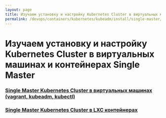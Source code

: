```yaml
---
layout: page
title: Изучаем установку и настройку Kubernetes Cluster в виртуальных машинах и контейнерах Single Master
permalink: /devops/containers/kubernetes/kubeadm/install/single-master/
---
```


# Изучаем установку и настройку Kubernetes Cluster в виртуальных машинах и контейнерах Single Master

### [Single Master Kubernetes Cluster в виртуальных машинах (vagrant, kubeadm, kubectl)](/devops/containers/kubernetes/kubeadm/install/single-master/vagrant-virtualbox/)

### [Single Master Kubernetes Cluster в LXC контейнерах](/devops/containers/kubernetes/kubeadm/install/single-master/lxc/)
